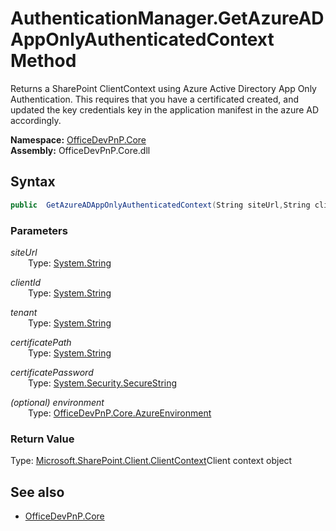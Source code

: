 # AuthenticationManager.GetAzureADAppOnlyAuthenticatedContext Method  
Returns a SharePoint ClientContext using Azure Active Directory App Only Authentication. This requires that you have a certificated created, and updated the key credentials key in the application manifest in the azure AD accordingly.  

**Namespace:** [OfficeDevPnP.Core](OfficeDevPnP.Core.md)  
**Assembly:** OfficeDevPnP.Core.dll  
## Syntax
```C#
public  GetAzureADAppOnlyAuthenticatedContext(String siteUrl,String clientId,String tenant,String certificatePath,SecureString certificatePassword,AzureEnvironment environment)
```
### Parameters
*siteUrl*  
&emsp;&emsp;Type: [System.String](System.String.md) 
&emsp;&emsp;  
  
*clientId*  
&emsp;&emsp;Type: [System.String](System.String.md) 
&emsp;&emsp;  
  
*tenant*  
&emsp;&emsp;Type: [System.String](System.String.md) 
&emsp;&emsp;  
  
*certificatePath*  
&emsp;&emsp;Type: [System.String](System.String.md) 
&emsp;&emsp;  
  
*certificatePassword*  
&emsp;&emsp;Type: [System.Security.SecureString](System.Security.SecureString.md) 
&emsp;&emsp;  
  
*(optional) environment*  
&emsp;&emsp;Type: [OfficeDevPnP.Core.AzureEnvironment](OfficeDevPnP.Core.AzureEnvironment.md) 
&emsp;&emsp;  
  
### Return Value
Type: [Microsoft.SharePoint.Client.ClientContext](Microsoft.SharePoint.Client.ClientContext.md 
)Client context object

## See also
- [OfficeDevPnP.Core](OfficeDevPnP.Core.md)
